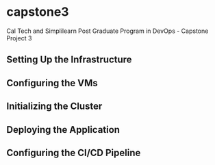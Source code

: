 # capstone3
Cal Tech and Simplilearn Post Graduate Program in DevOps - Capstone Project 3

## Setting Up the Infrastructure

## Configuring the VMs

## Initializing the Cluster

## Deploying the Application

## Configuring the CI/CD Pipeline


